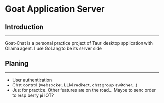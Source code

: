 Goat Application Server
===

## Introduction

---

Goat-Chat is a personal practice project of Tauri desktop application with Ollama agent. 
I use GoLang to be its server side.

## Planing

---

- User authentication
- Chat control (websocket, LLM redirect, chat group switcher...)
- Just for practice. Other features are on the road... Maybe to send order to resp berry pi IOT?